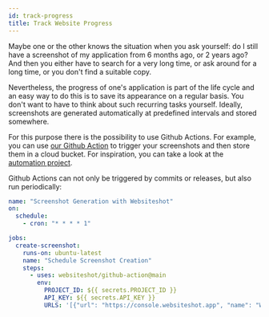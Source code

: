 ```yaml
---
id: track-progress
title: Track Website Progress
---
```


Maybe one or the other knows the situation when you ask yourself: do I still have a screenshot of my application from 6 months ago, or 2 years ago? And then you either have to search for a very long time, or ask around for a long time, or you don't find a suitable copy.

Nevertheless, the progress of one's application is part of the life cycle and an easy way to do this is to save its appearance on a regular basis. You don't want to have to think about such recurring tasks yourself. Ideally, screenshots are generated automatically at predefined intervals and stored somewhere.

For this purpose there is the possibility to use Github Actions. For example, you can use [our Github Action](https://github.com/websiteshot/github-action) to trigger your screenshots and then store them in a cloud bucket. For inspiration, you can take a look at the [automation project](https://github.com/websiteshot/screenshot-automation).

Github Actions can not only be triggered by commits or releases, but also run periodically:

```yaml
name: "Screenshot Generation with Websiteshot"
on:
  schedule:
    - cron: "* * * * 1"

jobs:
  create-screenshot:
    runs-on: ubuntu-latest
    name: "Schedule Screenshot Creation"
    steps:
      - uses: websiteshot/github-action@main
        env:
          PROJECT_ID: ${{ secrets.PROJECT_ID }}
          API_KEY: ${{ secrets.API_KEY }}
          URLS: '[{"url": "https://console.websiteshot.app", "name": "Websiteshot"}]'
```
